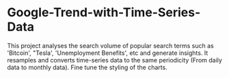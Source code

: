 # Google-Trend-with-Time-Series-Data
This project analyses the search volume of popular search terms such as 'Bitcoin', "Tesla', 'Unemployment Benefits', etc and generate insights. It resamples and converts time-series data to the same periodicity (From daily data to monthly data). Fine tune the styling of the charts. 
